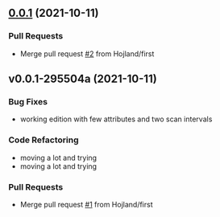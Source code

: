 
<a name="0.0.1"></a>
## [0.0.1](https://github.com/hojland/hass-fpl/compare/v0.0.1-295504a...0.0.1) (2021-10-11)

### Pull Requests

* Merge pull request [#2](https://github.com/hojland/hass-fpl/issues/2) from Hojland/first


<a name="v0.0.1-295504a"></a>
## v0.0.1-295504a (2021-10-11)

### Bug Fixes

* working edition with few attributes and two scan intervals

### Code Refactoring

* moving a lot and trying
* moving a lot and trying

### Pull Requests

* Merge pull request [#1](https://github.com/hojland/hass-fpl/issues/1) from Hojland/first
